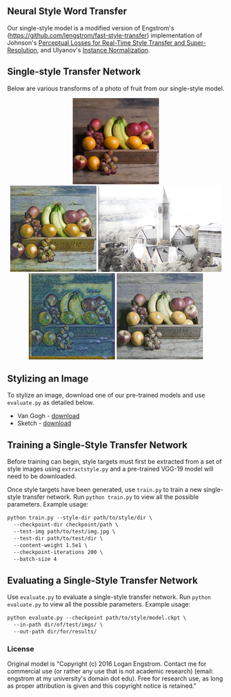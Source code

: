 ## Neural Style Word Transfer 

Our single-style model is a modified version of Engstrom's (https://github.com/lengstrom/fast-style-transfer) implementation of Johnson's [Perceptual Losses for Real-Time Style Transfer and Super-Resolution](http://cs.stanford.edu/people/jcjohns/eccv16/), and Ulyanov's [Instance Normalization](https://arxiv.org/abs/1607.08022). 



## Single-style Transfer Network
Below are various transforms of a photo of fruit from our single-style model.

     
<div align='center'>
<img src = 'Examples/Content/fruit.jpg' height="200px">
</div>
     
<div align = 'center'>
<img src = 'Examples/Results/fruit-brightMonet.jpg' height = '200px'>
<img src = 'Examples/Results/cornell-sketch.jpg' height = '200px'>

<br>
<img src = 'Examples/Results/fruit-vanGogh.jpg' height = '200px'>
<img src = 'Examples/Results/fruit-dullMonet.jpg' height = '200px'>

</div>

## Stylizing an Image
To stylize an image, download one of our pre-trained models and use `evaluate.py` as detailed below.
* Van Gogh - [download](https://drive.google.com/file/d/1b97VrRVC_G6P8migaaB_vveyqW1bV6ne/view?usp=sharing)
* Sketch - [download](https://drive.google.com/file/d/1prdzaQJDqYS62DT3gbuw0jVOYfvy-msZ/view?usp=sharing)

## Training a Single-Style Transfer Network
Before training can begin, style targets must first be extracted from a set of style images using `extractstyle.py` and a pre-trained VGG-19 model will need to be downloaded.

Once style targets have been generated, use `train.py` to train a new single-style transfer network. Run `python train.py` to view all the possible parameters. 
Example usage:

    python train.py --style-dir path/to/style/dir \
      --checkpoint-dir checkpoint/path \
      --test-img path/to/test/img.jpg \
      --test-dir path/to/test/dir \
      --content-weight 1.5e1 \
      --checkpoint-iterations 200 \
      --batch-size 4


## Evaluating a Single-Style Transfer Network
Use `evaluate.py` to evaluate a single-style transfer network. Run `python evaluate.py` to view all the possible parameters. 
Example usage:

    python evaluate.py --checkpoint path/to/style/model.ckpt \
      --in-path dir/of/test/imgs/ \
      --out-path dir/for/results/




### License
Original model is "Copyright (c) 2016 Logan Engstrom. Contact me for commercial use (or rather any use that is not academic research) (email: engstrom at my university's domain dot edu). Free for research use, as long as proper attribution is given and this copyright notice is retained."



